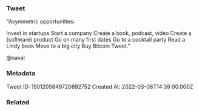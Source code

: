 ### Tweet
"Asymmetric opportunities:

Invest in startups
Start a company
Create a book, podcast, video
Create a (software) product
Go on many first dates
Go to a cocktail party
Read a Lindy book
Move to a big city
Buy Bitcoin
Tweet." 

@naval

### Metadata
Tweet ID: 1501205849720692752
Created At: 2022-03-08T14:39:00.000Z

### Related

